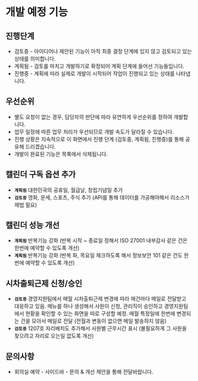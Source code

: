 # 개발 예정 기능

## 진행단계

- 검토중 - 아이디어나 제안된 기능이 아직 최종 결정 단계에 있지 않고 검토되고 있는 상태를 의미합니다.
- 계획됨 - 검토를 마치고 개발하기로 확정되어 계획 단계에 들어선 기능들입니다. 
- 진행중 - 계획에 따라 실제로 개발이 시작되어 작업이 진행되고 있는 상태를 나타냅니다.

## 우선순위

- 별도 요청이 없는 경우, 담당자의 판단에 따라 유연하게 우선순위를 정하여 개발합니다.
- 업무 일정에 따른 업무 처리가 우선되므로 개발 속도가 달라질 수 있습니다.
- 진행 상황은 지속적으로 이 화면에서 진행 단계 (검토중, 계획됨, 진행중)를 통해 공유해 드리겠습니다.
- 개발이 완료된 기능은 목록에서 삭제됩니다.

## 캘린더 구독 옵션 추가

- **`계획됨`** 대한민국의 공휴일, 월급날, 창립기념일 추가
- **`검토중`** 영화, 운세, 스포츠, 주식 추가 (API를 통해 데이터를 가공해야해서 리소스가 제법 필요)

## 캘린더 성능 개선

- **`계획됨`** 반복기능 강화 (반복 시작 ~ 종료일 정해서 ISO 27001 내부감사 같은 건은 한번에 예약할 수 있도록 개선)
- **`계획됨`** 반복기능 강화 (반복 화, 목요일 체크하도록 해서 정보보안 101 같은 건도 한번에 예약할 수 있도록 개선)

## 시차출퇴근제 신청/승인 

- **`검토중`** 경영지원팀에서 매월 시차출퇴근제 변경에 따라 매건마다 메일로 전달받고 대응하고 있음. 메뉴를 하나 생성해서 사원이 신청, 관리직이 승인하고 경영지원팀에서 현황을 확인할 수 있는 화면을 따로 구성할 예정. 매월 특정일에 한번에 변경되는 건을 모아서 메일로 전달 (전월과 변동이 없으면 메일 발송하지 않음)
- **`검토중`** 1207호 자리배치도 추가해서 사원별 근무시간 표시 (불필요하게 그 사원을 찾으려고 자리로 오는일 없도록 개선)

## 문의사항 
- 회의실 예약 - 사이드바 - 문의 & 개선 제안을 통해 전달바랍니다. 
